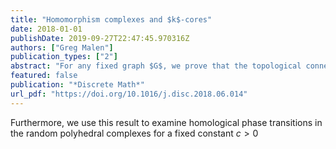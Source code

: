 ```yaml
---
title: "Homomorphism complexes and $k$-cores"
date: 2018-01-01
publishDate: 2019-09-27T22:47:45.970316Z
authors: ["Greg Malen"]
publication_types: ["2"]
abstract: "For any fixed graph $G$, we prove that the topological connectivity of the graph homomorphism complex is at least $m-D(G)-2$, where $D(G)=\\max_{H\\subseteq G}\\delta(H)$, for $\\delta(H)$ the minimum degree of a vertex in a subgraph $H$. This generalizes a theorem of Cukic and Kozlov, in which the maximum degree $\\Delta(G)$ was used in place of $D(G)$, and provides a high-dimensional analogue of the graph theoretic bound for chromatic number, $\\chi(G)\\leq D(G)+1$, as $\\chi(G) = \\min\\lbrace m: Hom(G,K\\_{m})\\ne\\emptyset\\rbrace$."
featured: false
publication: "*Discrete Math*"
url_pdf: "https://doi.org/10.1016/j.disc.2018.06.014"
---
```


   Furthermore, we use this result to examine homological phase transitions in the random polyhedral complexes for a fixed constant $c > 0$
